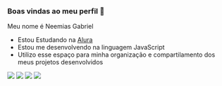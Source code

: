 ### Boas vindas ao meu perfil 💙

Meu nome é Neemias Gabriel

- Estou Estudando na [Alura](https://www.alura.com.br) 
- Estou me desenvolvendo na linguagem JavaScript
- Utilizo esse espaço para minha organização e compartilamento dos meus projetos desenvolvidos

![](https://media.tenor.com/uX4EoAjKt5kAAAAC/tanjiro-transition.gif)
![](https://media.tenor.com/AWYFIvyfjFUAAAAC/inosuke-kimetsu.gif)
![](https://media.tenor.com/_eKN0xjdXNQAAAAM/zenitsu-agatsuma.gif)
![](https://media.tenor.com/tzi9K1ohLLwAAAAM/demon-slayer-nezuko.gif)
